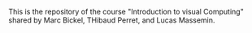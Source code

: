 This is the repository of the course "Introduction to visual Computing" shared by Marc Bickel, THibaud Perret, and Lucas Massemin. 

